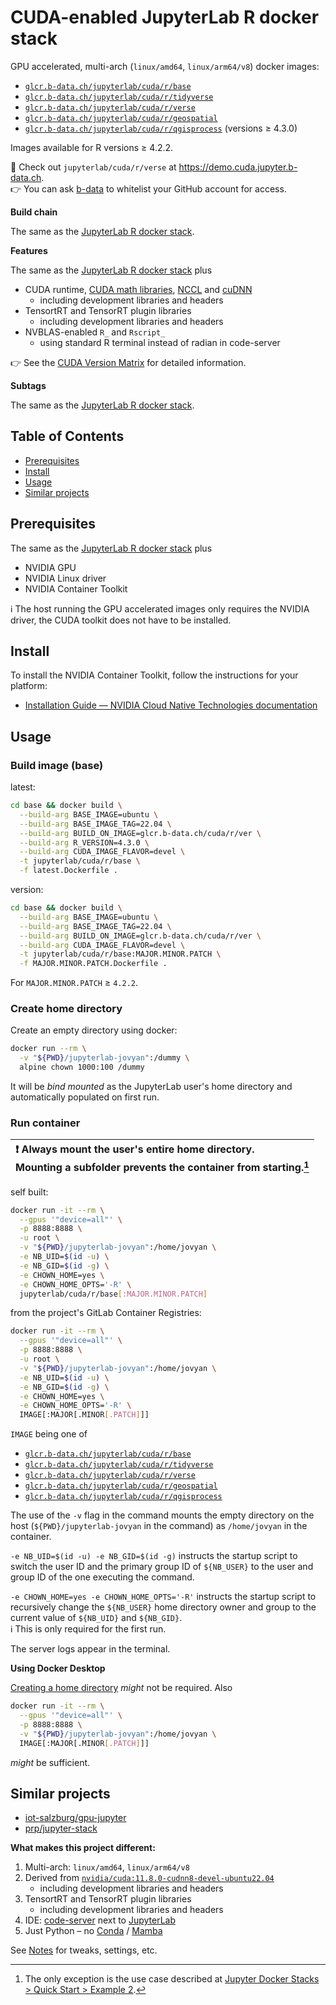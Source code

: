 # CUDA-enabled JupyterLab R docker stack

GPU accelerated, multi-arch (`linux/amd64`, `linux/arm64/v8`) docker images:

* [`glcr.b-data.ch/jupyterlab/cuda/r/base`](https://gitlab.b-data.ch/jupyterlab/cuda/r/base/container_registry)
* [`glcr.b-data.ch/jupyterlab/cuda/r/tidyverse`](https://gitlab.b-data.ch/jupyterlab/cuda/r/tidyverse/container_registry)
* [`glcr.b-data.ch/jupyterlab/cuda/r/verse`](https://gitlab.b-data.ch/jupyterlab/cuda/r/verse/container_registry)
* [`glcr.b-data.ch/jupyterlab/cuda/r/geospatial`](https://gitlab.b-data.ch/jupyterlab/cuda/r/geospatial/container_registry)
* [`glcr.b-data.ch/jupyterlab/cuda/r/qgisprocess`](https://gitlab.b-data.ch/jupyterlab/cuda/r/qgisprocess/container_registry) (versions ≥ 4.3.0)

Images available for R versions ≥ 4.2.2.

:microscope: Check out `jupyterlab/cuda/r/verse` at
https://demo.cuda.jupyter.b-data.ch.  
:point_right: You can ask [b-data](mailto:request@b-data.ch?subject=[CUDA%20Jupyter]%20Request%20to%20whitelist%20GitHub%20account) to whitelist your GitHub account for access.

**Build chain**

The same as the
[JupyterLab R docker stack](README.md#jupyterlab-r-docker-stack).

**Features**

The same as the
[JupyterLab R docker stack](README.md#jupyterlab-r-docker-stack) plus

* CUDA runtime,
  [CUDA math libraries](https://developer.nvidia.com/gpu-accelerated-libraries),
  [NCCL](https://developer.nvidia.com/nccl) and
  [cuDNN](https://developer.nvidia.com/cudnn)
  * including development libraries and headers
* TensortRT and TensorRT plugin libraries
  * including development libraries and headers
* NVBLAS-enabled `R_` and `Rscript_`
  * using standard R terminal instead of radian in code-server

:point_right: See the [CUDA Version Matrix](CUDA_VERSION_MATRIX.md) for detailed
information.

**Subtags**

The same as the
[JupyterLab R docker stack](README.md#jupyterlab-r-docker-stack).

## Table of Contents

* [Prerequisites](#prerequisites)
* [Install](#install)
* [Usage](#usage)
* [Similar projects](#similar-projects)

## Prerequisites

The same as the
[JupyterLab R docker stack](README.md#prerequisites) plus

* NVIDIA GPU
* NVIDIA Linux driver
* NVIDIA Container Toolkit

:information_source: The host running the GPU accelerated images only requires
the NVIDIA driver, the CUDA toolkit does not have to be installed.

## Install

To install the NVIDIA Container Toolkit, follow the instructions for your
platform:

* [Installation Guide &mdash; NVIDIA Cloud Native Technologies documentation](https://docs.nvidia.com/datacenter/cloud-native/container-toolkit/install-guide.html#supported-platforms)

## Usage

### Build image (base)

latest:

```bash
cd base && docker build \
  --build-arg BASE_IMAGE=ubuntu \
  --build-arg BASE_IMAGE_TAG=22.04 \
  --build-arg BUILD_ON_IMAGE=glcr.b-data.ch/cuda/r/ver \
  --build-arg R_VERSION=4.3.0 \
  --build-arg CUDA_IMAGE_FLAVOR=devel \
  -t jupyterlab/cuda/r/base \
  -f latest.Dockerfile .
```

version:

```bash
cd base && docker build \
  --build-arg BASE_IMAGE=ubuntu \
  --build-arg BASE_IMAGE_TAG=22.04 \
  --build-arg BUILD_ON_IMAGE=glcr.b-data.ch/cuda/r/ver \
  --build-arg CUDA_IMAGE_FLAVOR=devel \
  -t jupyterlab/cuda/r/base:MAJOR.MINOR.PATCH \
  -f MAJOR.MINOR.PATCH.Dockerfile .
```

For `MAJOR.MINOR.PATCH` ≥ `4.2.2`.

### Create home directory

Create an empty directory using docker:

```bash
docker run --rm \
  -v "${PWD}/jupyterlab-jovyan":/dummy \
  alpine chown 1000:100 /dummy
```

It will be *bind mounted* as the JupyterLab user's home directory and
automatically populated on first run.

### Run container

| :exclamation: Always mount the user's **entire** home directory.<br>Mounting a subfolder prevents the container from starting.[^1] |
|:-----------------------------------------------------------------------------------------------------------------------------------|

[^1]: The only exception is the use case described at [Jupyter Docker Stacks > Quick Start > Example 2](https://github.com/jupyter/docker-stacks#quick-start).

self built:

```bash
docker run -it --rm \
  --gpus '"device=all"' \
  -p 8888:8888 \
  -u root \
  -v "${PWD}/jupyterlab-jovyan":/home/jovyan \
  -e NB_UID=$(id -u) \
  -e NB_GID=$(id -g) \
  -e CHOWN_HOME=yes \
  -e CHOWN_HOME_OPTS='-R' \
  jupyterlab/cuda/r/base[:MAJOR.MINOR.PATCH]
```

from the project's GitLab Container Registries:

```bash
docker run -it --rm \
  --gpus '"device=all"' \
  -p 8888:8888 \
  -u root \
  -v "${PWD}/jupyterlab-jovyan":/home/jovyan \
  -e NB_UID=$(id -u) \
  -e NB_GID=$(id -g) \
  -e CHOWN_HOME=yes \
  -e CHOWN_HOME_OPTS='-R' \
  IMAGE[:MAJOR[.MINOR[.PATCH]]]
```

`IMAGE` being one of

* [`glcr.b-data.ch/jupyterlab/cuda/r/base`](https://gitlab.b-data.ch/jupyterlab/cuda/r/base/container_registry)
* [`glcr.b-data.ch/jupyterlab/cuda/r/tidyverse`](https://gitlab.b-data.ch/jupyterlab/cuda/r/tidyverse/container_registry)
* [`glcr.b-data.ch/jupyterlab/cuda/r/verse`](https://gitlab.b-data.ch/jupyterlab/cuda/r/verse/container_registry)
* [`glcr.b-data.ch/jupyterlab/cuda/r/geospatial`](https://gitlab.b-data.ch/jupyterlab/cuda/r/geospatial/container_registry)
* [`glcr.b-data.ch/jupyterlab/cuda/r/qgisprocess`](https://gitlab.b-data.ch/jupyterlab/cuda/r/qgisprocess/container_registry)

The use of the `-v` flag in the command mounts the empty directory on the host
(`${PWD}/jupyterlab-jovyan` in the command) as `/home/jovyan` in the container.

`-e NB_UID=$(id -u) -e NB_GID=$(id -g)` instructs the startup script to switch
the user ID and the primary group ID of `${NB_USER}` to the user and group ID of
the one executing the command.

`-e CHOWN_HOME=yes -e CHOWN_HOME_OPTS='-R'` instructs the startup script to
recursively change the `${NB_USER}` home directory owner and group to the
current value of `${NB_UID}` and `${NB_GID}`.  
:information_source: This is only required for the first run.

The server logs appear in the terminal.

**Using Docker Desktop**

[Creating a home directory](#create-home-directory) *might* not be required.
Also

```bash
docker run -it --rm \
  --gpus '"device=all"' \
  -p 8888:8888 \
  -v "${PWD}/jupyterlab-jovyan":/home/jovyan \
  IMAGE[:MAJOR[.MINOR[.PATCH]]]
```

*might* be sufficient.

## Similar projects

* [iot-salzburg/gpu-jupyter](https://github.com/iot-salzburg/gpu-jupyter)
* [prp/jupyter-stack](https://gitlab.nrp-nautilus.io/prp/jupyter-stack)

**What makes this project different:**

1. Multi-arch: `linux/amd64`, `linux/arm64/v8`
1. Derived from [`nvidia/cuda:11.8.0-cudnn8-devel-ubuntu22.04`](https://hub.docker.com/r/nvidia/cuda/tags?page=1&name=11.8.0-cudnn8-devel-ubuntu22.04)
    * including development libraries and headers
1. TensortRT and TensorRT plugin libraries
    * including development libraries and headers
1. IDE: [code-server](https://github.com/coder/code-server) next to
   [JupyterLab](https://github.com/jupyterlab/jupyterlab)
1. Just Python – no [Conda](https://github.com/conda/conda) /
   [Mamba](https://github.com/mamba-org/mamba)

See [Notes](NOTES.md) for tweaks, settings, etc.
